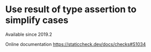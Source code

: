 # Use result of type assertion to simplify cases

Available since
    2019.2

Online documentation
    https://staticcheck.dev/docs/checks#S1034

